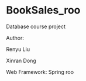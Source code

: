BookSales_roo
=============

Database course project

Author:

Renyu Liu

Xinran Dong

Web Framework: Spring roo
